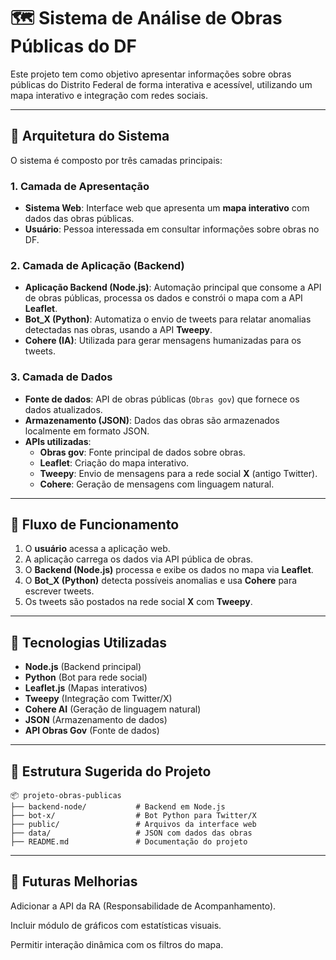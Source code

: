 # 🗺️ Sistema de Análise de Obras Públicas do DF

Este projeto tem como objetivo apresentar informações sobre obras públicas do Distrito Federal de forma interativa e acessível, utilizando um mapa interativo e integração com redes sociais.

---

## 📐 Arquitetura do Sistema

O sistema é composto por três camadas principais:

### 1. Camada de Apresentação
- **Sistema Web**: Interface web que apresenta um **mapa interativo** com dados das obras públicas.
- **Usuário**: Pessoa interessada em consultar informações sobre obras no DF.

### 2. Camada de Aplicação (Backend)
- **Aplicação Backend (Node.js)**: Automação principal que consome a API de obras públicas, processa os dados e constrói o mapa com a API **Leaflet**.
- **Bot_X (Python)**: Automatiza o envio de tweets para relatar anomalias detectadas nas obras, usando a API **Tweepy**.
- **Cohere (IA)**: Utilizada para gerar mensagens humanizadas para os tweets.

### 3. Camada de Dados
- **Fonte de dados**: API de obras públicas (`Obras gov`) que fornece os dados atualizados.
- **Armazenamento (JSON)**: Dados das obras são armazenados localmente em formato JSON.
- **APIs utilizadas**:
  - **Obras gov**: Fonte principal de dados sobre obras.
  - **Leaflet**: Criação do mapa interativo.
  - **Tweepy**: Envio de mensagens para a rede social **X** (antigo Twitter).
  - **Cohere**: Geração de mensagens com linguagem natural.

---

## 🔁 Fluxo de Funcionamento

1. O **usuário** acessa a aplicação web.
2. A aplicação carrega os dados via API pública de obras.
3. O **Backend (Node.js)** processa e exibe os dados no mapa via **Leaflet**.
4. O **Bot_X (Python)** detecta possíveis anomalias e usa **Cohere** para escrever tweets.
5. Os tweets são postados na rede social **X** com **Tweepy**.

---

## 🔧 Tecnologias Utilizadas

- **Node.js** (Backend principal)
- **Python** (Bot para rede social)
- **Leaflet.js** (Mapas interativos)
- **Tweepy** (Integração com Twitter/X)
- **Cohere AI** (Geração de linguagem natural)
- **JSON** (Armazenamento de dados)
- **API Obras Gov** (Fonte de dados)

---

## 📁 Estrutura Sugerida do Projeto

```
📦 projeto-obras-publicas
├── backend-node/           # Backend em Node.js
├── bot-x/                  # Bot Python para Twitter/X
├── public/                 # Arquivos da interface web
├── data/                   # JSON com dados das obras
├── README.md               # Documentação do projeto
```

---

## 🧠 Futuras Melhorias

Adicionar a API da RA (Responsabilidade de Acompanhamento).

Incluir módulo de gráficos com estatísticas visuais.

Permitir interação dinâmica com os filtros do mapa.
